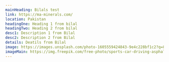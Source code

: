 ```yaml
---
mainHeading: Bilals test
link: https://ma-minerals.com/
location: Pakistan
headingOne: Heading 1 from bilal
headingTwo: Heading 2 from bilal
desc1: D﻿escription 1 from Bilal
desc2: D﻿escription 2 from Bilal
details: D﻿eatils from Bilal
image: https://images.unsplash.com/photo-1605559424843-9e4c228bf1c2?q=80&w=1000&auto=format&fit=crop&ixlib=rb-4.0.3&ixid=M3wxMjA3fDB8MHxzZWFyY2h8MTF8fGNhcnN8ZW58MHx8MHx8fDA%3D
imageMain: https://img.freepik.com/free-photo/sports-car-driving-asphalt-road-night-generative-ai_188544-8052.jpg
---
```

